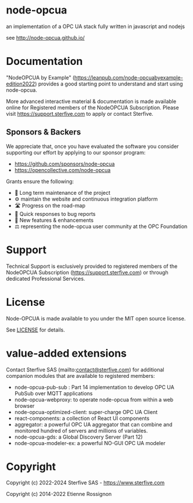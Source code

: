 node-opcua
==========

an implementation of a OPC UA stack fully written in javascript and nodejs

see http://node-opcua.github.io/



# Documentation

"NodeOPCUA by Example" (https://leanpub.com/node-opcuabyexample-edition2022) provides a good starting point to understand and start using node-opcua.

More advanced interactive material & documentation is made available online for Registered members of the NodeOPCUA Subscription. Please visit https://support.sterfive.com to apply or contact Sterfive.


## Sponsors & Backers 

We appreciate that, once you have evaluated the software you consider supporting our effort by applying to our sponsor program:

  - https://github.com/sponsors/node-opcua
  - https://opencollective.com/node-opcua

Grants ensure the following:

- 🔨 Long term maintenance of the project
- ⚙️ maintain the website and continuous integration platform
- 🛣  Progress on the road-map
- 🐛 Quick responses to bug reports
- 🚀 New features & enhancements
- ⚖️ representing the node-opcua user community at the OPC Foundation

# Support 

Technical Support is exclusively provided to registered members of the NodeOPCUA Subscription (https://support.sterfive.com) or through dedicated Professional Services.


# License

Node-OPCUA is made available to you under the MIT open source license. 

See [LICENSE](./LICENSE) for details.


# value-added extensions

Contact Sterfive SAS (mailto:contact@sterfive.com) for additional companion modules that are available to registered members:

 - node-opcua-pub-sub : Part 14 implementation to develop OPC UA PubSub over MQTT applications
 - node-opcua-webproxy:  to operate node-opcua from within a web browser
 - node-opcua-optimized-client: super-charge OPC UA Client 
 - react-components:    a collection of React UI components 
 - aggregator:  a powerful OPC UA aggregator that can combine and monitored hundred of servers and millions of variables.
 - node-opcua-gds: a Global Discovery Server (Part 12)
 - node-opcua-modeler-ex: a powerful NO-GUI OPC UA modeler


# Copyright

Copyright (c) 2022-2024 Sterfive SAS - https://www.sterfive.com

Copyright (c) 2014-2022 Etienne Rossignon

